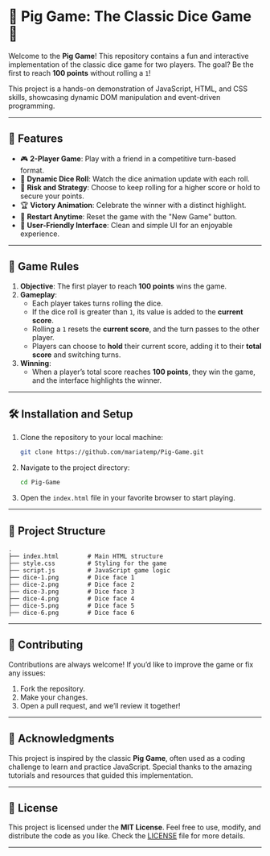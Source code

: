 # 🐷 Pig Game: The Classic Dice Game 🎲

Welcome to the **Pig Game**! This repository contains a fun and interactive implementation of the classic dice game for two players. The goal? Be the first to reach **100 points** without rolling a `1`!

This project is a hands-on demonstration of JavaScript, HTML, and CSS skills, showcasing dynamic DOM manipulation and event-driven programming.

---

## 🌟 Features

- 🎮 **2-Player Game**: Play with a friend in a competitive turn-based format.
- 🎲 **Dynamic Dice Roll**: Watch the dice animation update with each roll.
- 🛑 **Risk and Strategy**: Choose to keep rolling for a higher score or hold to secure your points.
- 🏆 **Victory Animation**: Celebrate the winner with a distinct highlight.
- 🔄 **Restart Anytime**: Reset the game with the "New Game" button.
- 🎨 **User-Friendly Interface**: Clean and simple UI for an enjoyable experience.

---

## 📖 Game Rules

1. **Objective**: The first player to reach **100 points** wins the game.
2. **Gameplay**:
   - Each player takes turns rolling the dice.
   - If the dice roll is greater than `1`, its value is added to the **current score**.
   - Rolling a `1` resets the **current score**, and the turn passes to the other player.
   - Players can choose to **hold** their current score, adding it to their **total score** and switching turns.
3. **Winning**:
   - When a player’s total score reaches **100 points**, they win the game, and the interface highlights the winner.

---

## 🛠️ Installation and Setup

1. Clone the repository to your local machine:
   ```bash
   git clone https://github.com/mariatemp/Pig-Game.git
   ```
2. Navigate to the project directory:
   ```bash
   cd Pig-Game
   ```
3. Open the `index.html` file in your favorite browser to start playing.

---

## 📂 Project Structure

```plaintext
.
├── index.html        # Main HTML structure
├── style.css         # Styling for the game
├── script.js         # JavaScript game logic
├── dice-1.png        # Dice face 1
├── dice-2.png        # Dice face 2
├── dice-3.png        # Dice face 3
├── dice-4.png        # Dice face 4
├── dice-5.png        # Dice face 5
├── dice-6.png        # Dice face 6
```

---

## 🤝 Contributing

Contributions are always welcome! If you’d like to improve the game or fix any issues:
1. Fork the repository.
2. Make your changes.
3. Open a pull request, and we’ll review it together!

---

## 🌟 Acknowledgments

This project is inspired by the classic **Pig Game**, often used as a coding challenge to learn and practice JavaScript. Special thanks to the amazing tutorials and resources that guided this implementation.

---

## 📜 License

This project is licensed under the **MIT License**. Feel free to use, modify, and distribute the code as you like. Check the [LICENSE](LICENSE) file for more details.

---
